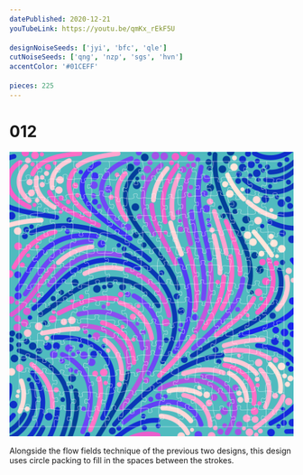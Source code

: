 ```yaml
---
datePublished: 2020-12-21
youTubeLink: https://youtu.be/qmKx_rEkF5U

designNoiseSeeds: ['jyi', 'bfc', 'qle']
cutNoiseSeeds: ['qng', 'nzp', 'sgs', 'hvn']
accentColor: '#01CEFF'

pieces: 225
---
```


# 012

![canvas](result/012_jyi-bfc-qle_qng-nzp-sgs-hvn.png?raw=true)

Alongside the flow fields technique of the previous two designs, this design uses circle packing to fill in the spaces between the strokes.
